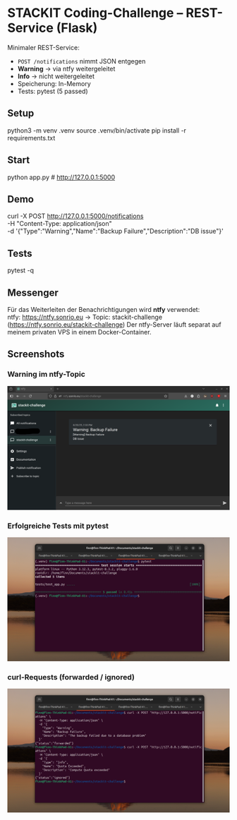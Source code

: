 # STACKIT Coding-Challenge – REST-Service (Flask)

Minimaler REST-Service:
- `POST /notifications` nimmt JSON entgegen
- **Warning** → via ntfy weitergeleitet
- **Info** → nicht weitergeleitet
- Speicherung: In-Memory
- Tests: pytest (5 passed)

## Setup
python3 -m venv .venv
source .venv/bin/activate
pip install -r requirements.txt

## Start
python app.py  # http://127.0.0.1:5000

## Demo
curl -X POST http://127.0.0.1:5000/notifications \
  -H "Content-Type: application/json" \
  -d '{"Type":"Warning","Name":"Backup Failure","Description":"DB issue"}'

## Tests
pytest -q  

## Messenger
Für das Weiterleiten der Benachrichtigungen wird **ntfy** verwendet:  
ntfy: https://ntfy.sonrio.eu -> Topic: stackit-challenge (https://ntfy.sonrio.eu/stackit-challenge)
Der ntfy-Server läuft separat auf meinem privaten VPS in einem Docker-Container.  

## Screenshots

### Warning im ntfy-Topic
![Warning](./screenshots/ntfy.png)

### Erfolgreiche Tests mit pytest
![Pytest](./screenshots/pytest.png)

### curl-Requests (forwarded / ignored)
![cURL](./screenshots/curl.png)
